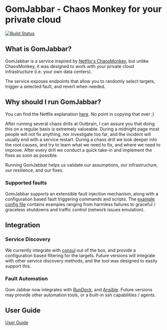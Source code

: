# GomJabbar - Chaos Monkey for your private cloud
[![Build Status](https://travis-ci.org/outbrain/GomJabbar.svg?branch=master)](https://travis-ci.org/outbrain/GomJabbar)

## What is GomJabbar?
GomJabbar is a service inspired by [Netflix's ChaosMonkey](https://github.com/Netflix/chaosmonkey), 
but unlike ChaosMonkey, it was designed to work with your private cloud infrastructure (i.e. your own data centers).

The service exposes endpoints that allow you to randomly select targets, trigger a selected fault, and revert when needed. 

## Why should I run GomJabbar?
You can find the Netflix explanation [here](https://github.com/Netflix/SimianArmy/wiki/Chaos-Monkey#why-run-chaos-monkey).
No point in copying that over ;)

After running several chaos drills at Outbrain, I can assure you that doing this on a regular basis is extremely valueable.
During a midnight page most people will not fix anything, nor investigate too far, and the incident will usually end with a service restart.
During a chaos drill we look deeper into the root causes, and try to learn what we need to fix, and where we need to improve.
After every drill we conduct a quick take-in and implement the fixes as soon as possible.

Running GomJabbar helps us validate our assumptions, our infrastructure, our resilience, and our fixes.

### Supported faults
GomJabbar supports an extensible fault injection mechanism, along with a configuration based fault triggering commands and scripts.
The [example config file](config-template.yaml) contains examples ranging from harmless failures to graceful / graceless shutdowns and traffic control (network issues emulation).


## Integration
### Service Discovery
We currently integrate with [consul](https://www.consul.io/) out of the box, and provide a configuration based filtering for the targets. 
Future versions will integrate with other service discovery methods, and the tool was designed to easily support this. 

### Fault Automation
Gom Jabbar now integrates with [RunDeck](http://rundeck.org/), and [Ansible](http://docs.ansible.com/ansible/). 
Future versions may provide other automation tools, or a built-in ssh capabilities / agents.

## User Guide
[User Guide](docs/user-guide.md) 